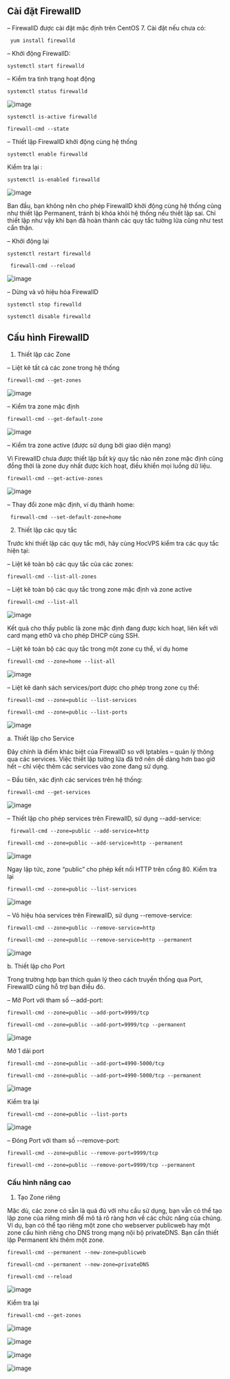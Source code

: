 ## Cài đặt FirewallD

– FirewallD được cài đặt mặc định trên CentOS 7. Cài đặt nếu chưa có:

` yum install firewalld`

– Khởi động FirewallD:

`systemctl start firewalld`

– Kiểm tra tình trạng hoạt động

`systemctl status firewalld`

![image](https://user-images.githubusercontent.com/101684058/166649603-085f4764-76ea-4a79-9af1-c04b55bd7586.png)

`systemctl is-active firewalld`

 `firewall-cmd --state`

– Thiết lập FirewallD khởi động cùng hệ thống

`systemctl enable firewalld`

Kiểm tra lại :

`systemctl is-enabled firewalld`

![image](https://user-images.githubusercontent.com/101684058/166649880-686ccc91-5383-48bf-9328-740ce8a90017.png)

Ban đầu, bạn không nên cho phép FirewallD khởi động cùng hệ thống cũng như thiết lập Permanent, tránh bị khóa khỏi hệ thống nếu thiết lập sai. Chỉ thiết lập như vậy khi bạn đã hoàn thành các quy tắc tường lửa cũng như test cẩn thận.

– Khởi động lại

`systemctl restart firewalld`

` firewall-cmd --reload`

![image](https://user-images.githubusercontent.com/101684058/166650060-d67a185e-65aa-4691-9499-2dfc488e7fb6.png)

– Dừng và vô hiệu hóa FirewallD

`systemctl stop firewalld`

`systemctl disable firewalld`

 ## Cấu hình FirewallD
 
1. Thiết lập các Zone

– Liệt kê tất cả các zone trong hệ thống

`firewall-cmd --get-zones`

![image](https://user-images.githubusercontent.com/101684058/166655591-50e5e38a-7a8e-410a-baff-d41ff116ce1f.png)

– Kiểm tra zone mặc định

`firewall-cmd --get-default-zone`

![image](https://user-images.githubusercontent.com/101684058/166655658-df2f5ea6-51a9-4c6f-9867-e06d6872f373.png)

– Kiểm tra zone active (được sử dụng bởi giao diện mạng)

Vì FirewallD chưa được thiết lập bất kỳ quy tắc nào nên zone mặc định cũng đồng thời là zone duy nhất được kích hoạt, điều khiển mọi luồng dữ liệu.

`firewall-cmd --get-active-zones`


![image](https://user-images.githubusercontent.com/101684058/166655700-9b629640-4caf-4ca3-aeb7-8a8bb97b6c4f.png)

– Thay đổi zone mặc định, ví dụ thành home:

 ` firewall-cmd --set-default-zone=home`
 
 2. Thiết lập các quy tắc

Trước khi thiết lập các quy tắc mới, hãy cùng HocVPS kiểm tra các quy tắc hiện tại:

– Liệt kê toàn bộ các quy tắc của các zones:

`firewall-cmd --list-all-zones`

– Liệt kê toàn bộ các quy tắc trong zone mặc định và zone active

`firewall-cmd --list-all`

![image](https://user-images.githubusercontent.com/101684058/166655912-6ea48fef-6d61-4c7f-89de-06abdb5c09c8.png)

Kết quả cho thấy public là zone mặc định đang được kích hoạt, liên kết với card mạng eth0 và cho phép DHCP cùng SSH.

– Liệt kê toàn bộ các quy tắc trong một zone cụ thể, ví dụ home

`firewall-cmd --zone=home --list-all`

![image](https://user-images.githubusercontent.com/101684058/166655983-1f8f8671-5b28-49cc-ada3-5a3bb32cbdc8.png)

– Liệt kê danh sách services/port được cho phép trong zone cụ thể:

`firewall-cmd --zone=public --list-services`

`firewall-cmd --zone=public --list-ports`

![image](https://user-images.githubusercontent.com/101684058/166656040-6c2bc27a-ebf8-41ec-b654-8986ab3ea3b5.png)

a. Thiết lập cho Service

Đây chính là điểm khác biệt của FirewallD so với Iptables – quản lý thông qua các services. Việc thiết lập tường lửa đã trở nên dễ dàng hơn bao giờ hết – chỉ việc thêm các services vào zone đang sử dụng.

– Đầu tiên, xác định các services trên hệ thống:

`firewall-cmd --get-services`

![image](https://user-images.githubusercontent.com/101684058/166656107-0eb62ae7-7d57-4d5c-b137-feea02cd0a07.png)

– Thiết lập cho phép services trên FirewallD, sử dụng --add-service:

` firewall-cmd --zone=public --add-service=http`

`firewall-cmd --zone=public --add-service=http --permanent`

![image](https://user-images.githubusercontent.com/101684058/166656246-f523f4f5-2227-4ae7-87cb-85a3a17079d1.png)

Ngay lập tức, zone “public” cho phép kết nối HTTP trên cổng 80. Kiểm tra lại

`firewall-cmd --zone=public --list-services`

![image](https://user-images.githubusercontent.com/101684058/166656290-35fcabbf-2218-473e-ba0c-16465b8d119b.png)

– Vô hiệu hóa services trên FirewallD, sử dụng --remove-service:

`firewall-cmd --zone=public --remove-service=http`

`firewall-cmd --zone=public --remove-service=http --permanent`

![image](https://user-images.githubusercontent.com/101684058/166656351-86821855-23ee-41b8-a544-027037c3b641.png)

b. Thiết lập cho Port

Trong trường hợp bạn thích quản lý theo cách truyền thống qua Port, FirewallD cũng hỗ trợ bạn điều đó.

– Mở Port với tham số --add-port:

`firewall-cmd --zone=public --add-port=9999/tcp`

`firewall-cmd --zone=public --add-port=9999/tcp --permanent`

![image](https://user-images.githubusercontent.com/101684058/166656463-0b0d108c-eda7-4cac-a72e-d1fccf479b56.png)

Mở 1 dải port

`firewall-cmd --zone=public --add-port=4990-5000/tcp`

`firewall-cmd --zone=public --add-port=4990-5000/tcp --permanent`

![image](https://user-images.githubusercontent.com/101684058/166656566-3cbf2d08-4ce7-4ca4-a919-c007f580a30d.png)

Kiểm tra lại

`firewall-cmd --zone=public --list-ports`

![image](https://user-images.githubusercontent.com/101684058/166656719-b47059ab-4204-4b4c-8a95-a5d96670765c.png)

– Đóng Port với tham số --remove-port:

`firewall-cmd --zone=public --remove-port=9999/tcp`

`firewall-cmd --zone=public --remove-port=9999/tcp --permanent`

### Cấu hình nâng cao

1. Tạo Zone riêng

Mặc dù, các zone có sẵn là quá đủ với nhu cầu sử dụng, bạn vẫn có thể tạo lập zone của riêng mình để mô tả rõ ràng hơn về các chức năng của chúng. Ví dụ, bạn có thể tạo riêng một zone cho webserver publicweb hay một zone cấu hình riêng cho DNS trong mạng nội bộ privateDNS. Bạn cần thiết lập Permanent khi thêm một zone.

`firewall-cmd --permanent --new-zone=publicweb`

`firewall-cmd --permanent --new-zone=privateDNS`

`firewall-cmd --reload`

![image](https://user-images.githubusercontent.com/101684058/166656873-d5eb07aa-df0e-42d0-b786-4d6f300537fe.png)

Kiểm tra lại

`firewall-cmd --get-zones`

![image](https://user-images.githubusercontent.com/101684058/166656936-c85649a4-982f-486a-b224-1d656279aecc.png)

![image](https://user-images.githubusercontent.com/101684058/166657014-5e121f36-6bb6-432b-a0f5-d760c7d9fb25.png)

![image](https://user-images.githubusercontent.com/101684058/166658315-380c4d1b-7cc7-48e4-8794-555727d45d10.png)

![image](https://user-images.githubusercontent.com/101684058/166658397-e9147636-d930-4c04-8206-a5b5bd752bd2.png)

